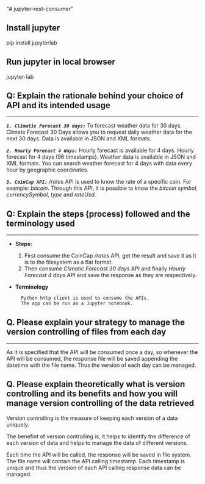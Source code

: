 "# jupyter-rest-consumer"

## Install jupyter
pip install jupyterlab

## Run jupyter in local browser
jupyter-lab

## Q: Explain the rationale behind your choice of API and its intended usage
________

**_```1. Climatic Forecast 30 days:```_** To forecast weather data for 30 days. Climate Forecast 30 Days allows you to request daily weather data for the next 30 days. Data is available in JSON and XML formats.

**_```2. Hourly Forecast 4 days:```_** Hourly forecast is available for 4 days. Hourly forecast for 4 days (96 timestamps). Weather data is available in JSON and XML formats. You can search weather forecast for 4 days with data every hour by geographic coordinates.

**_```3. CoinCap API:```_** */rates* API is used to know the rate of a specific coin. For example: *bitcoin*. Through this API, it is possible to know the *bitcoin* *symbol*, *currencySymbol*, *type* and *rateUsd*.

## Q: Explain the steps (process) followed and the terminology used
_________
* __Steps:__ 
    
    1. First consume the CoinCap */rates* API, get the result and save it as it is to the filesystem as a flat format.
    2. Then consume *Climatic Forecast 30 days* API and finally *Hourly Forecast 4 days* API and save the response as they are respectively.

* __Terminology__

        Python http client is used to consume the APIs. 
        The app can be run as a Jupyter notebook.

## Q. Please explain your strategy to manage the version controlling of files from each day
___
As it is specified that the API will be consumed once a day, so whenever the API will be consumed, the response file will be saved appending the datetime with the file name. Thus the version of each day can be managed.

## Q. Please explain theoretically what is version controlling and its benefits and how you will manage version controlling of the data retrieved

Version controlling is the measure of keeping each version of a data uniquely. 


The benefint of version controlling is, it helps to identify the difference of each version of data and helps to manage the data of different versions.

Each time the API will be called, the response will be saved in file system. The file name will contain the API calling timestamp. Each timestamp is unique and thus the version of each API calling response data can be managed.